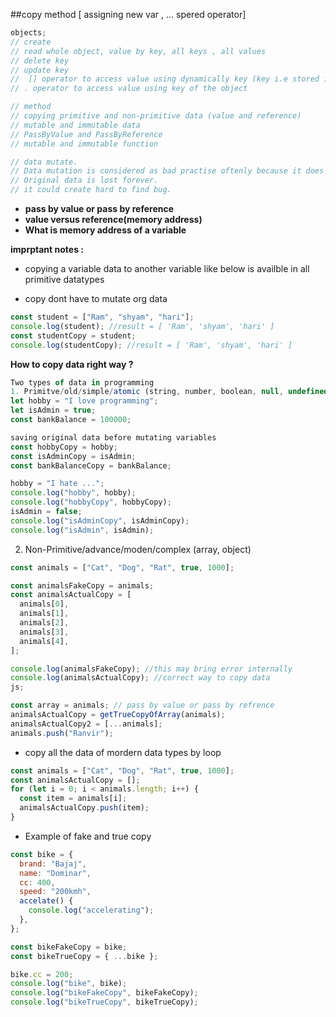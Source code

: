 ##copy method [ assigning new var , ... spered operator]

```js
objects;
// create
// read whole object, value by key, all keys , all values
// delete key
// update key
//  [] operator to access value using dynamically key (key i.e stored in variable)
// . operator to access value using key of the object

// method
// copying primitive and non-primitive data (value and reference)
// mutable and immutable data
// PassByValue and PassByReference
// mutable and immutable function

// data mutate.
// Data mutation is considered as bad practise oftenly because it does not preserve old data.
// Original data is lost forever.
// it could create hard to find bug.
```

- **pass by value or pass by reference**
- **value versus reference(memory address)**
- **What is memory address of a variable**

**imprptant notes :**

- copying a variable data to another variable like below is availble in all primitive datatypes

- copy dont have to mutate org data

```js
const student = ["Ram", "shyam", "hari"];
console.log(student); //result = [ 'Ram', 'shyam', 'hari' ]
const studentCopy = student;
console.log(studentCopy); //result = [ 'Ram', 'shyam', 'hari' ]
```

**How to copy data right way ?**

```js
Two types of data in programming
1. Primitve/old/simple/atomic (string, number, boolean, null, undefined, NaN)
let hobby = "I love programming";
let isAdmin = true;
const bankBalance = 100000;

saving original data before mutating variables
const hobbyCopy = hobby;
const isAdminCopy = isAdmin;
const bankBalanceCopy = bankBalance;

hobby = "I hate ...";
console.log("hobby", hobby);
console.log("hobbyCopy", hobbyCopy);
isAdmin = false;
console.log("isAdminCopy", isAdminCopy);
console.log("isAdmin", isAdmin);

```

2. Non-Primitive/advance/moden/complex (array, object)

```js
const animals = ["Cat", "Dog", "Rat", true, 1000];

const animalsFakeCopy = animals;
const animalsActualCopy = [
  animals[0],
  animals[1],
  animals[2],
  animals[3],
  animals[4],
];

console.log(animalsFakeCopy); //this may bring error internally
console.log(animalsActualCopy); //correct way to copy data
js;

const array = animals; // pass by value or pass by refrence
animalsActualCopy = getTrueCopyOfArray(animals);
animalsActualCopy2 = [...animals];
animals.push("Ranvir");
```

- copy all the data of mordern data types by loop

```js
const animals = ["Cat", "Dog", "Rat", true, 1000];
const animalsActualCopy = [];
for (let i = 0; i < animals.length; i++) {
  const item = animals[i];
  animalsActualCopy.push(item);
}
```

- Example of fake and true copy

```js
const bike = {
  brand: "Bajaj",
  name: "Dominar",
  cc: 400,
  speed: "200kmh",
  accelate() {
    console.log("accelerating");
  },
};

const bikeFakeCopy = bike;
const bikeTrueCopy = { ...bike };

bike.cc = 200;
console.log("bike", bike);
console.log("bikeFakeCopy", bikeFakeCopy);
console.log("bikeTrueCopy", bikeTrueCopy);
```

